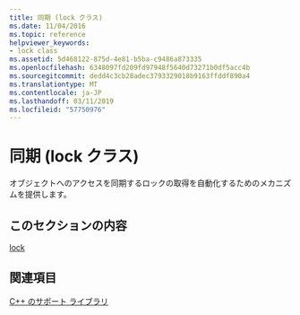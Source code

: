 ```yaml
---
title: 同期 (lock クラス)
ms.date: 11/04/2016
ms.topic: reference
helpviewer_keywords:
- lock class
ms.assetid: 5d468122-875d-4e81-b5ba-c9486a873335
ms.openlocfilehash: 6348097fd209fd97948f5640d73271b0df5acc4b
ms.sourcegitcommit: dedd4c3cb28adec3793329018b9163ffddf890a4
ms.translationtype: MT
ms.contentlocale: ja-JP
ms.lasthandoff: 03/11/2019
ms.locfileid: "57750976"
---
```

# <a name="synchronization-lock-class"></a>同期 (lock クラス)

オブジェクトへのアクセスを同期するロックの取得を自動化するためのメカニズムを提供します。

## <a name="in-this-section"></a>このセクションの内容

[lock](../dotnet/lock.md)

## <a name="see-also"></a>関連項目

[C++ のサポート ライブラリ](../dotnet/cpp-support-library.md)
